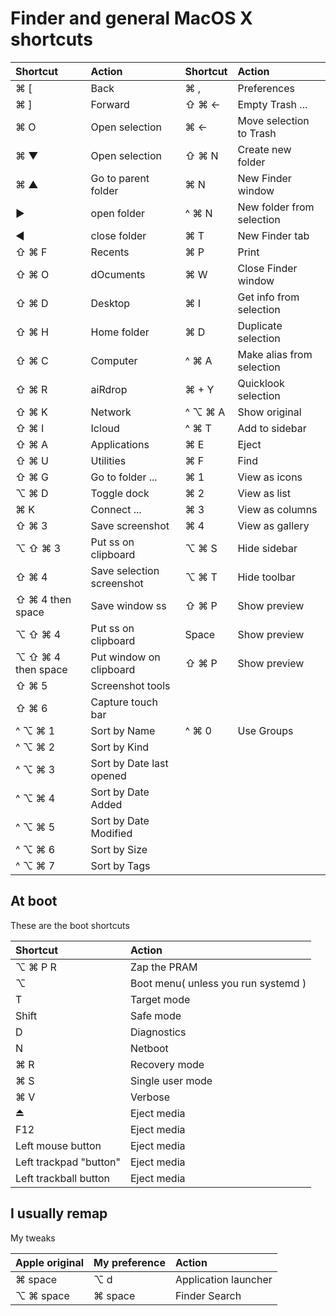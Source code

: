 # Finder and general MacOS X shortcuts

| Shortcut             | Action              | Shortcut                | Action                    |
| :------------------- | :------------------ | :---------------------- | :------------------------ |
| ⌘ [                  | Back                | ⌘ ,                   | Preferences               |
| ⌘ ]                  | Forward             | ⇧ ⌘ ←                 | Empty Trash ...           |
| ⌘ O                  | Open selection      | ⌘ ←                   | Move selection to Trash   |
| ⌘ ▼                  | Open selection      | ⇧ ⌘ N                 | Create new folder         |
| ⌘ ▲                  | Go to parent folder | ⌘ N                   | New Finder window         |
| ▶                    | open folder         | ^ ⌘ N                 | New folder from selection |
| ◀                    | close folder        | ⌘ T                   | New Finder tab            |
| ⇧ ⌘ F                | Recents             | ⌘ P                   | Print                     |
| ⇧ ⌘ O                | dOcuments           | ⌘ W                   | Close Finder window       |
| ⇧ ⌘ D                | Desktop             | ⌘ I                   | Get info from selection   |
| ⇧ ⌘ H                | Home folder         | ⌘ D                   | Duplicate selection       |
| ⇧ ⌘ C                | Computer            | ^ ⌘ A                 | Make alias from selection |
| ⇧ ⌘ R                | aiRdrop             | ⌘ + Y                 | Quicklook selection       |
| ⇧ ⌘ K                | Network             | ^ ⌥ ⌘ A               | Show original             |
| ⇧ ⌘ I                | Icloud              | ^ ⌘ T                 | Add to sidebar            |
| ⇧ ⌘ A                | Applications        | ⌘ E                   | Eject                     |
| ⇧ ⌘ U                | Utilities           | ⌘ F                   | Find                      |
| ⇧ ⌘ G                | Go to folder ...    | ⌘ 1                   | View as icons             |
| ⌥ ⌘ D                | Toggle dock         | ⌘ 2                   | View as list              |
| ⌘ K                  | Connect ...         | ⌘ 3                   | View as columns           |
| ⇧ ⌘ 3                | Save screenshot     | ⌘ 4                   | View as gallery           |
| ⌥ ⇧ ⌘ 3              | Put ss on clipboard | ⌥ ⌘ S                 | Hide sidebar              |
| ⇧ ⌘ 4                | Save selection screenshot | ⌥ ⌘ T           | Hide toolbar              |
| ⇧ ⌘ 4 then space     | Save window ss      | ⇧ ⌘ P                 | Show preview              |
| ⌥ ⇧ ⌘ 4              | Put ss on clipboard | Space                 | Show preview              |
| ⌥ ⇧ ⌘ 4 then space   | Put window  on clipboard | ⇧ ⌘ P            | Show preview              |
| ⇧ ⌘ 5                | Screenshot tools    |
| ⇧ ⌘ 6                | Capture touch bar   |
| ^ ⌥ ⌘ 1              | Sort by Name        | ^ ⌘ 0                 | Use Groups                |
| ^ ⌥ ⌘ 2              | Sort by Kind        |
| ^ ⌥ ⌘ 3              | Sort by Date last opened |
| ^ ⌥ ⌘ 4              | Sort by Date Added  |
| ^ ⌥ ⌘ 5              | Sort by Date Modified    |
| ^ ⌥ ⌘ 6              | Sort by Size        |
| ^ ⌥ ⌘ 7              | Sort by Tags        |

## At boot
These are the boot shortcuts

| Shortcut                   | Action                |
| :------------------------- | :-------------------- |
| ⌥ ⌘ P R                    | Zap the PRAM          |
| ⌥                          | Boot menu( unless you run systemd ) |
| T                          | Target mode           |
| Shift                      | Safe mode             |
| D                          | Diagnostics           |
| N                          | Netboot               |
| ⌘ R                        | Recovery mode         |
| ⌘ S                        | Single user mode      |
| ⌘ V                        | Verbose               |
| ⏏                          | Eject media           |
| F12                        | Eject media           |
| Left mouse button          | Eject media           |
| Left trackpad "button"     | Eject media           |
| Left trackball button      | Eject media           |


## I usually remap
My tweaks

| Apple original             | My preference         | Action                | 
| :------------------------- | :-------------------- | :-------------------- |
| ⌘ space                    | ⌥ d                   | Application launcher  |
| ⌥ ⌘ space                  | ⌘ space               | Finder Search         |
